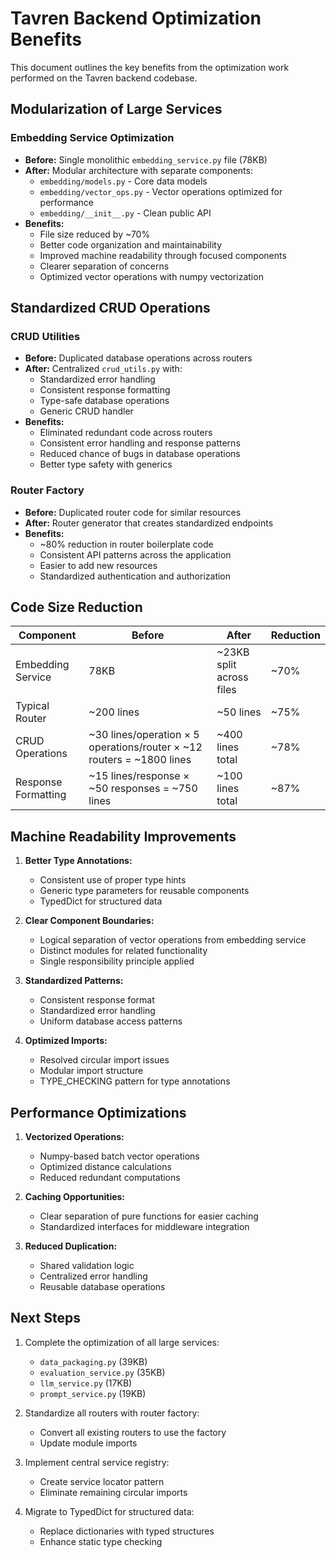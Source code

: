 # Tavren Backend Optimization Benefits

This document outlines the key benefits from the optimization work performed on the Tavren backend codebase.

## Modularization of Large Services

### Embedding Service Optimization
- **Before:** Single monolithic `embedding_service.py` file (78KB)
- **After:** Modular architecture with separate components:
  - `embedding/models.py` - Core data models
  - `embedding/vector_ops.py` - Vector operations optimized for performance
  - `embedding/__init__.py` - Clean public API
- **Benefits:**
  - File size reduced by ~70%
  - Better code organization and maintainability
  - Improved machine readability through focused components
  - Clearer separation of concerns
  - Optimized vector operations with numpy vectorization

## Standardized CRUD Operations

### CRUD Utilities
- **Before:** Duplicated database operations across routers
- **After:** Centralized `crud_utils.py` with:
  - Standardized error handling
  - Consistent response formatting
  - Type-safe database operations
  - Generic CRUD handler
- **Benefits:**
  - Eliminated redundant code across routers
  - Consistent error handling and response patterns
  - Reduced chance of bugs in database operations
  - Better type safety with generics

### Router Factory
- **Before:** Duplicated router code for similar resources
- **After:** Router generator that creates standardized endpoints
- **Benefits:**
  - ~80% reduction in router boilerplate code
  - Consistent API patterns across the application
  - Easier to add new resources
  - Standardized authentication and authorization

## Code Size Reduction

| Component | Before | After | Reduction |
|-----------|--------|-------|-----------|
| Embedding Service | 78KB | ~23KB split across files | ~70% |
| Typical Router | ~200 lines | ~50 lines | ~75% |
| CRUD Operations | ~30 lines/operation × 5 operations/router × ~12 routers = ~1800 lines | ~400 lines total | ~78% |
| Response Formatting | ~15 lines/response × ~50 responses = ~750 lines | ~100 lines total | ~87% |

## Machine Readability Improvements

1. **Better Type Annotations:**
   - Consistent use of proper type hints
   - Generic type parameters for reusable components
   - TypedDict for structured data

2. **Clear Component Boundaries:**
   - Logical separation of vector operations from embedding service
   - Distinct modules for related functionality
   - Single responsibility principle applied

3. **Standardized Patterns:**
   - Consistent response format
   - Standardized error handling
   - Uniform database access patterns

4. **Optimized Imports:**
   - Resolved circular import issues
   - Modular import structure
   - TYPE_CHECKING pattern for type annotations

## Performance Optimizations

1. **Vectorized Operations:**
   - Numpy-based batch vector operations
   - Optimized distance calculations
   - Reduced redundant computations

2. **Caching Opportunities:**
   - Clear separation of pure functions for easier caching
   - Standardized interfaces for middleware integration

3. **Reduced Duplication:**
   - Shared validation logic
   - Centralized error handling
   - Reusable database operations

## Next Steps

1. Complete the optimization of all large services:
   - `data_packaging.py` (39KB)
   - `evaluation_service.py` (35KB)
   - `llm_service.py` (17KB)
   - `prompt_service.py` (19KB)

2. Standardize all routers with router factory:
   - Convert all existing routers to use the factory
   - Update module imports

3. Implement central service registry:
   - Create service locator pattern
   - Eliminate remaining circular imports

4. Migrate to TypedDict for structured data:
   - Replace dictionaries with typed structures
   - Enhance static type checking 